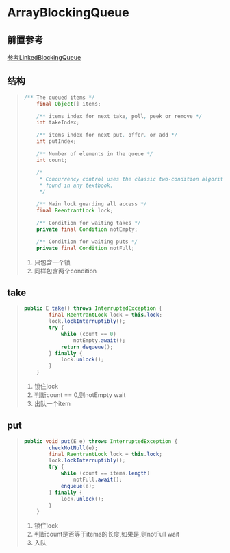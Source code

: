 # ArrayBlockingQueue

## 前置参考 

[参考LinkedBlockingQueue](LinkedBlockingQueue.md)

## 结构

> ```java
> /** The queued items */
>     final Object[] items;
> 
>     /** items index for next take, poll, peek or remove */
>     int takeIndex;
> 
>     /** items index for next put, offer, or add */
>     int putIndex;
> 
>     /** Number of elements in the queue */
>     int count;
> 
>     /*
>      * Concurrency control uses the classic two-condition algorithm
>      * found in any textbook.
>      */
> 
>     /** Main lock guarding all access */
>     final ReentrantLock lock;
> 
>     /** Condition for waiting takes */
>     private final Condition notEmpty;
> 
>     /** Condition for waiting puts */
>     private final Condition notFull;
> ```
>
> 1. 只包含一个锁
> 2. 同样包含两个condition

## take

> ```java
> public E take() throws InterruptedException {
>         final ReentrantLock lock = this.lock;
>         lock.lockInterruptibly();
>         try {
>             while (count == 0)
>                 notEmpty.await();
>             return dequeue();
>         } finally {
>             lock.unlock();
>         }
>     }
> ```
>
> 1. 锁住lock
> 2. 判断count == 0,则notEmpty wait
> 3. 出队一个item

## put

> ```java
> public void put(E e) throws InterruptedException {
>         checkNotNull(e);
>         final ReentrantLock lock = this.lock;
>         lock.lockInterruptibly();
>         try {
>             while (count == items.length)
>                 notFull.await();
>             enqueue(e);
>         } finally {
>             lock.unlock();
>         }
>     }
> ```
>
> 1. 锁住lock
> 2. 判断count是否等于items的长度,如果是,则notFull wait
> 3. 入队